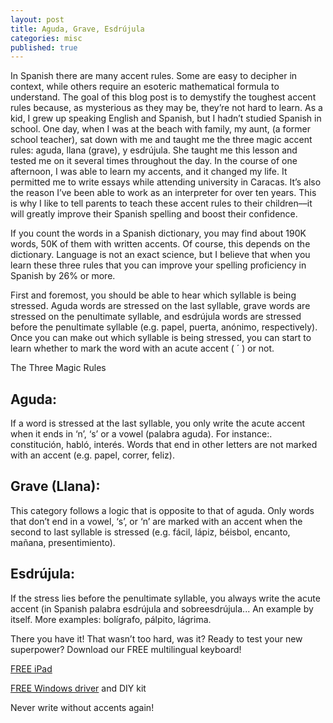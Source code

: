 ```yaml
---
layout: post
title: Aguda, Grave, Esdrújula
categories: misc
published: true
---
```


In Spanish there are many accent rules. Some are easy to decipher in context, while others require an esoteric mathematical formula to understand. The goal of this blog post is to demystify the toughest accent rules because, as mysterious as they may be, they’re not hard to learn. As a kid, I grew up speaking English and Spanish, but I hadn’t studied Spanish in school. One day, when I was at the beach with family, my aunt, (a former school teacher), sat down with me and taught me the three magic accent rules: aguda, llana (grave), y esdrújula. She taught me this lesson and tested me on it several times throughout the day. In the course of one afternoon, I was able to learn my accents, and it changed my life. It permitted me to write essays while attending university in Caracas. It’s also the reason I’ve been able to work as an interpreter for over ten years. This is why I like to tell parents to teach these accent rules to their children––it will greatly improve their Spanish spelling and boost their confidence.

If you count the words in a Spanish dictionary, you may find about 190K words, 50K of them with written accents. Of course, this depends on the dictionary. Language is not an exact science, but I believe that when you learn these three rules that you can improve your spelling proficiency in Spanish by 26% or more.

First and foremost, you should be able to hear which syllable is being stressed. Aguda words are stressed on the last syllable, grave words are stressed on the penultimate syllable, and esdrújula words are stressed before the penultimate syllable (e.g. papel, puerta, anónimo, respectively). Once you can make out which syllable is being stressed, you can start to learn whether to mark the word with an acute accent ( ´ ) or not.

The Three Magic Rules

## Aguda:

If a word is stressed at the last syllable, you only write the acute accent when it ends in ‘n’, ‘s’ or a vowel (palabra aguda). For instance:. constitución, habló, interés. Words that end in other letters are not marked with an accent (e.g. papel, correr, feliz).


## Grave (Llana):

This category follows a logic that is opposite to that of aguda. Only words that don’t end in a vowel, ‘s’, or ‘n’ are marked with an accent when the second to last syllable is stressed (e.g. fácil, lápiz, béisbol, encanto, mañana, presentimiento).

## Esdrújula:

If the stress lies before the penultimate syllable, you always write the acute accent (in Spanish palabra esdrújula and sobreesdrújula... An example by itself. More examples: bolígrafo, pálpito, lágrima.

There you have it! That wasn’t too hard, was it?
Ready to test your new superpower? Download our FREE multilingual keyboard!

[FREE iPad](https://apps.apple.com/app/id1501301014?fbclid=IwAR3qle-14GnFKx6ruXGtMS9UiuayVF7Bq0zMyil1uhym5t3ABE61JkUu2SI)

[FREE Windows driver](https://drive.google.com/file/d/1o1E3EpX8cap-du3aAY1iDPNDpH5O7RyB/view?usp=sharing) and DIY kit

Never write without accents again!
